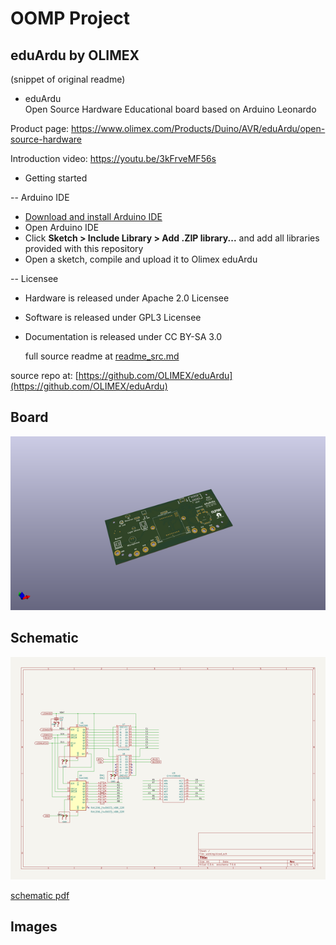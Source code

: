 # OOMP Project  
## eduArdu  by OLIMEX  
  
(snippet of original readme)  
  
- eduArdu  
Open Source Hardware Educational board based on Arduino Leonardo  
  
Product page: https://www.olimex.com/Products/Duino/AVR/eduArdu/open-source-hardware  
  
Introduction video: https://youtu.be/3kFrveMF56s  
  
- Getting started  
  
-- Arduino IDE  
  
* [Download and install Arduino IDE](https://www.arduino.cc/en/Main/Software)  
* Open Arduino IDE  
* Click **Sketch > Include Library > Add .ZIP library...** and add all libraries provided with this repository  
* Open a sketch, compile and upload it to Olimex eduArdu  
  
-- Licensee  
* Hardware is released under Apache 2.0 Licensee  
* Software is released under GPL3 Licensee  
* Documentation is released under CC BY-SA 3.0  
  
  full source readme at [readme_src.md](readme_src.md)  
  
source repo at: [https://github.com/OLIMEX/eduArdu](https://github.com/OLIMEX/eduArdu)  
## Board  
  
[![working_3d.png](working_3d_600.png)](working_3d.png)  
## Schematic  
  
[![working_schematic.png](working_schematic_600.png)](working_schematic.png)  
  
[schematic pdf](working_schematic.pdf)  
## Images  

